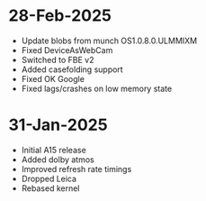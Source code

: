 # 28-Feb-2025
- Update blobs from munch OS1.0.8.0.ULMMIXM
- Fixed DeviceAsWebCam
- Switched to FBE v2
- Added casefolding support
- Fixed OK Google
- Fixed lags/crashes on low memory state

# 31-Jan-2025
- Initial A15 release
- Added dolby atmos
- Improved refresh rate timings
- Dropped Leica
- Rebased kernel

